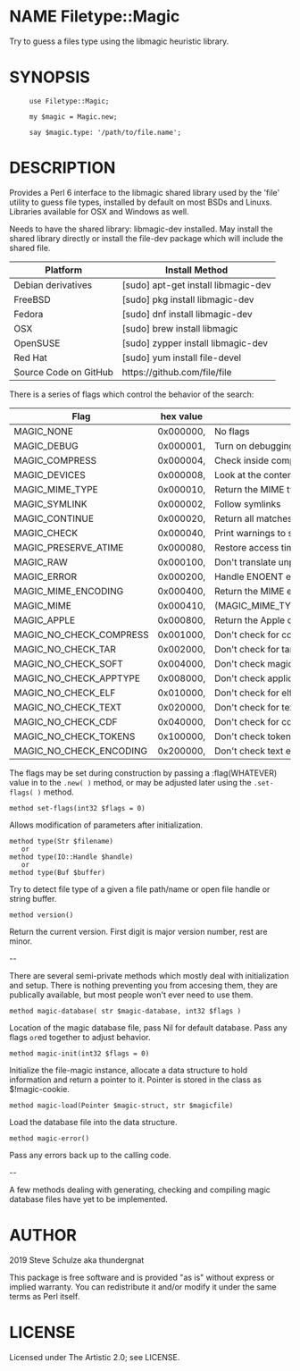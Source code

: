 NAME Filetype::Magic
====================

Try to guess a files type using the libmagic heuristic library.

SYNOPSIS
========

         use Filetype::Magic;

         my $magic = Magic.new;

         say $magic.type: '/path/to/file.name';

DESCRIPTION
===========

Provides a Perl 6 interface to the libmagic shared library used by the 'file' utility to guess file types, installed by default on most BSDs and Linuxs. Libraries available for OSX and Windows as well.

Needs to have the shared library: libmagic-dev installed. May install the shared library directly or install the file-dev package which will include the shared file.

<table class="pod-table">
<thead><tr>
<th>Platform</th> <th>Install Method</th>
</tr></thead>
<tbody>
<tr> <td>Debian derivatives</td> <td>[sudo] apt-get install libmagic-dev</td> </tr> <tr> <td>FreeBSD</td> <td>[sudo] pkg install libmagic-dev</td> </tr> <tr> <td>Fedora</td> <td>[sudo] dnf install libmagic-dev</td> </tr> <tr> <td>OSX</td> <td>[sudo] brew install libmagic</td> </tr> <tr> <td>OpenSUSE</td> <td>[sudo] zypper install libmagic-dev</td> </tr> <tr> <td>Red Hat</td> <td>[sudo] yum install file-devel</td> </tr> <tr> <td>Source Code on GitHub</td> <td>https://github.com/file/file</td> </tr>
</tbody>
</table>

There is a series of flags which control the behavior of the search:

<table class="pod-table">
<thead><tr>
<th>Flag</th> <th>hex value</th> <th>meaning</th>
</tr></thead>
<tbody>
<tr> <td>MAGIC_NONE</td> <td>0x000000,</td> <td>No flags</td> </tr> <tr> <td>MAGIC_DEBUG</td> <td>0x000001,</td> <td>Turn on debugging</td> </tr> <tr> <td>MAGIC_COMPRESS</td> <td>0x000004,</td> <td>Check inside compressed files</td> </tr> <tr> <td>MAGIC_DEVICES</td> <td>0x000008,</td> <td>Look at the contents of devices</td> </tr> <tr> <td>MAGIC_MIME_TYPE</td> <td>0x000010,</td> <td>Return the MIME type</td> </tr> <tr> <td>MAGIC_SYMLINK</td> <td>0x000002,</td> <td>Follow symlinks</td> </tr> <tr> <td>MAGIC_CONTINUE</td> <td>0x000020,</td> <td>Return all matches</td> </tr> <tr> <td>MAGIC_CHECK</td> <td>0x000040,</td> <td>Print warnings to stderr</td> </tr> <tr> <td>MAGIC_PRESERVE_ATIME</td> <td>0x000080,</td> <td>Restore access time on exit</td> </tr> <tr> <td>MAGIC_RAW</td> <td>0x000100,</td> <td>Don&#39;t translate unprintable chars</td> </tr> <tr> <td>MAGIC_ERROR</td> <td>0x000200,</td> <td>Handle ENOENT etc as real errors</td> </tr> <tr> <td>MAGIC_MIME_ENCODING</td> <td>0x000400,</td> <td>Return the MIME encoding</td> </tr> <tr> <td>MAGIC_MIME</td> <td>0x000410,</td> <td>(MAGIC_MIME_TYPE|MAGIC_MIME_ENCODING)</td> </tr> <tr> <td>MAGIC_APPLE</td> <td>0x000800,</td> <td>Return the Apple creator and type</td> </tr> <tr> <td>MAGIC_NO_CHECK_COMPRESS</td> <td>0x001000,</td> <td>Don&#39;t check for compressed files</td> </tr> <tr> <td>MAGIC_NO_CHECK_TAR</td> <td>0x002000,</td> <td>Don&#39;t check for tar files</td> </tr> <tr> <td>MAGIC_NO_CHECK_SOFT</td> <td>0x004000,</td> <td>Don&#39;t check magic entries</td> </tr> <tr> <td>MAGIC_NO_CHECK_APPTYPE</td> <td>0x008000,</td> <td>Don&#39;t check application</td> </tr> <tr> <td>MAGIC_NO_CHECK_ELF</td> <td>0x010000,</td> <td>Don&#39;t check for elf details</td> </tr> <tr> <td>MAGIC_NO_CHECK_TEXT</td> <td>0x020000,</td> <td>Don&#39;t check for text files</td> </tr> <tr> <td>MAGIC_NO_CHECK_CDF</td> <td>0x040000,</td> <td>Don&#39;t check for cdf files</td> </tr> <tr> <td>MAGIC_NO_CHECK_TOKENS</td> <td>0x100000,</td> <td>Don&#39;t check tokens</td> </tr> <tr> <td>MAGIC_NO_CHECK_ENCODING</td> <td>0x200000,</td> <td>Don&#39;t check text encodings</td> </tr>
</tbody>
</table>

The flags may be set during construction by passing a :flag(WHATEVER) value in to the `.new( )` method, or may be adjusted later using the `.set-flags( )` method.

    method set-flags(int32 $flags = 0)

Allows modification of parameters after initialization.

    method type(Str $filename)
       or
    method type(IO::Handle $handle)
       or
    method type(Buf $buffer)

Try to detect file type of a given a file path/name or open file handle or string buffer.

    method version()

Return the current version. First digit is major version number, rest are minor.

--

There are several semi-private methods which mostly deal with initialization and setup. There is nothing preventing you from accesing them, they are publically available, but most people won't ever need to use them.

    method magic-database( str $magic-database, int32 $flags )

Location of the magic database file, pass Nil for default database. Pass any flags `or`ed together to adjust behavior.

    method magic-init(int32 $flags = 0)

Initialize the file-magic instance, allocate a data structure to hold information and return a pointer to it. Pointer is stored in the class as $!magic-cookie.

    method magic-load(Pointer $magic-struct, str $magicfile)

Load the database file into the data structure.

    method magic-error()

Pass any errors back up to the calling code.

--

A few methods dealing with generating, checking and compiling magic database files have yet to be implemented.

AUTHOR
======

2019 Steve Schulze aka thundergnat

This package is free software and is provided "as is" without express or implied warranty. You can redistribute it and/or modify it under the same terms as Perl itself.

LICENSE
=======

Licensed under The Artistic 2.0; see LICENSE.

